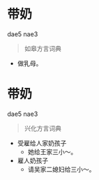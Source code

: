 # 带奶
dae5 nae3
> 如皋方言词典
- 做乳母。

# 带奶
dae5 nae3
> 兴化方言词典
- 受雇给人家奶孩子
  - 她给王家三小～。
- 雇人奶孩子
  - 请吴家二媳妇给三小～。
